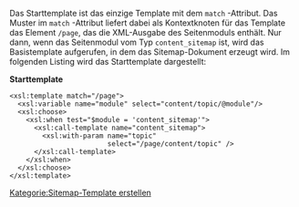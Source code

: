 
Das Starttemplate ist das einzige Template mit dem `match` -Attribut. Das Muster im `match` -Attribut liefert dabei als Kontextknoten für das Template das Element `/page`, das die XML-Ausgabe des Seitenmoduls enthält. Nur dann, wenn das Seitenmodul vom Typ `content_sitemap` ist, wird das Basistemplate aufgerufen, in dem das Sitemap-Dokument erzeugt wird. Im folgenden Listing wird das Starttemplate dargestellt:

**Starttemplate**

~~~~ {.xml}
<xsl:template match="/page">
  <xsl:variable name="module" select="content/topic/@module"/>
  <xsl:choose>
    <xsl:when test="$module = 'content_sitemap'">
      <xsl:call-template name="content_sitemap">
        <xsl:with-param name="topic"
                        select="/page/content/topic" />
      </xsl:call-template>
    </xsl:when>
  </xsl:choose>
</xsl:template>
~~~~

[Kategorie:Sitemap-Template erstellen](../export_de/Kategorie:Sitemap-Template_erstellen.md)